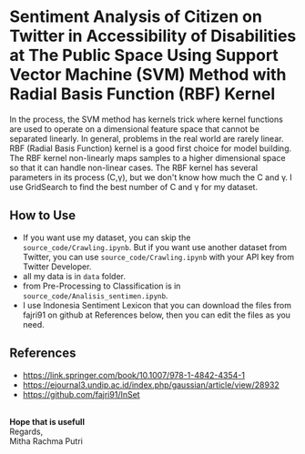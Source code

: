 # Sentiment Analysis of Citizen on Twitter in Accessibility of Disabilities at The Public Space Using Support Vector Machine (SVM) Method with Radial Basis Function (RBF) Kernel

In the process, the SVM method has kernels trick where kernel functions are used to operate on a dimensional feature space that cannot be separated linearly. In general, problems in the real world are rarely linear. RBF (Radial Basis Function) kernel is a good first choice for model building.\
The RBF kernel non-linearly maps samples to a higher dimensional space so that it can handle non-linear cases. The RBF kernel has several parameters in its process (C,γ), but we don't know how much the C and γ. I use GridSearch to find the best number of C and γ for my dataset.

## How to Use

- If you want use my dataset, you can skip the `source_code/Crawling.ipynb`. But if you want use another dataset from Twitter, you can use `source_code/Crawling.ipynb` with your API key from Twitter Developer.
- all my data is in `data` folder.
- from Pre-Processing to Classification is in `source_code/Analisis_sentimen.ipynb`.
- I use Indonesia Sentiment Lexicon that you can download the files from fajri91 on github at References below, then you can edit the files as you need.

## References

- https://link.springer.com/book/10.1007/978-1-4842-4354-1
- https://ejournal3.undip.ac.id/index.php/gaussian/article/view/28932
- https://github.com/fajri91/InSet

\
**Hope that is usefull**\
Regards,\
Mitha Rachma Putri
